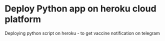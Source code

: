 # Deploy Python app on heroku cloud platform
 Deploying python script on heroku - to get vaccine notification on telegram
